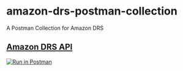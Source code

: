 # amazon-drs-postman-collection
A Postman Collection for Amazon DRS

## [Amazon DRS API](amazon_drs.postman_collection.json)

[![Run in Postman](https://run.pstmn.io/button.svg)](https://app.getpostman.com/run-collection/c3d69742f641cf8c5d72)